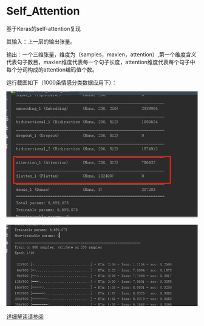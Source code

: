 # Self_Attention
基于Keras的self-attention复现

其输入：上一层的输出张量。

输出：一个三维张量，维度为（samples，maxlen，attention）,第一个维度含义代表句子数目，maxlen维度代表每一个句子长度，attention维度代表每个句子中每个分词构成的attention编码值个数。

运行截图如下（1000条情感分类数据应用下）：

![图1 code](https://github.com/yanhan19940405/Self_Attention/blob/master/image/11.png)

![图2 code](https://github.com/yanhan19940405/Self_Attention/blob/master/image/12.png)

[详细解读请参阅](https://yanhan19940405.github.io/2019/03/18/%E8%87%AA%E7%84%B6%E8%AF%AD%E8%A8%80%E5%A4%84%E7%90%86Attention%E6%9C%BA%E5%88%B6%E7%BB%BC%E8%BF%B0%E4%B8%8E%E5%9F%BA%E4%BA%8Ekeras%E5%A4%8D%E7%8E%B0/)

